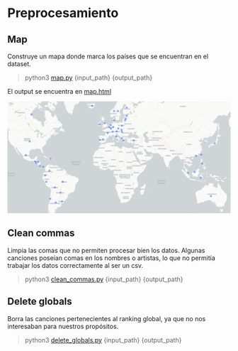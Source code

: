 # Preprocesamiento

## Map

Construye un mapa donde marca los países que se encuentran en el dataset.

> python3 [map.py](./map.py) {input_path} {output_path}

El output se encuentra en [map.html](./map.html)

![](map.png)

## Clean commas

Limpia las comas que no permiten procesar bien los datos. Algunas canciones poseían comas en los nombres o artistas, lo que no permitía trabajar los datos correctamente al ser un csv.

> python3 [clean_commas.py](./clean_commas.py) {input_path} {output_path}

## Delete globals

Borra las canciones pertenecientes al ranking global, ya que no nos interesaban para nuestros propósitos.

> python3 [delete_globals.py](./delete_globals.py) {input_path} {output_path}